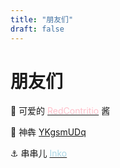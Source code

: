 ```yaml
---
title: "朋友们"
draft: false
---
```


# 朋友们

👦 可爱的 [<font color=pink>RedContritio</font>](https://redcontritio.github.io/) 酱

🐂 神犇 [YKgsmUDq](http://ykgsmudq.com/)

⚓ 串串儿 [<font color=lightblue>Inko</font>](https://blog.inko.lv/)
